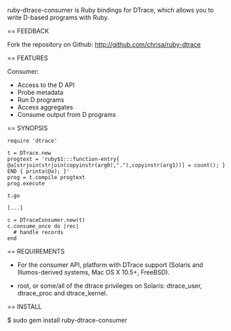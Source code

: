 ruby-dtrace-consumer is Ruby bindings for DTrace, which allows you to
write D-based programs with Ruby.

== FEEDBACK

Fork the repository on Github: http://github.com/chrisa/ruby-dtrace

== FEATURES
  
Consumer:

* Access to the D API
* Probe metadata
* Run D programs
* Access aggregates
* Consume output from D programs

== SYNOPSIS

    require 'dtrace'

    t = DTrace.new 
    progtext = 'ruby$1:::function-entry{ @a[strjoin(strjoin(copyinstr(arg0),"."),copyinstr(arg1))] = count(); } END { printa(@a); }'
    prog = t.compile progtext
    prog.execute

    t.go

    [...]
    
    c = DTraceConsumer.new(t)
    c.consume_once do |rec|
      # handle records
    end

== REQUIREMENTS

* For the consumer API, platform with DTrace support (Solaris and
  Illumos-derived systems, Mac OS X 10.5+, FreeBSD).
  
* root, or some/all of the dtrace privileges on Solaris: dtrace_user,
  dtrace_proc and dtrace_kernel.

== INSTALL

 $ sudo gem install ruby-dtrace-consumer

